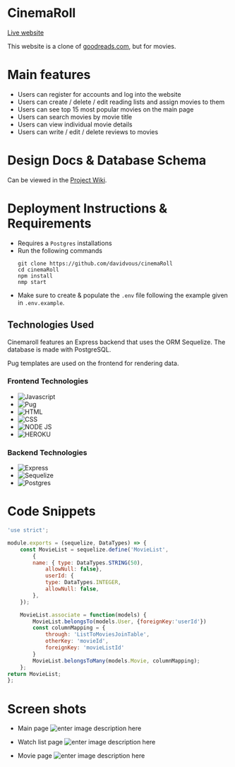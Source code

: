 # CinemaRoll

[Live website](https://cinemaroll.herokuapp.com/)

This website is a clone of [goodreads.com](goodreads.com), but for movies.


# Main features

- Users can register for accounts and log into the website
- Users can create / delete / edit reading lists and assign movies to them
- Users can see top 15 most popular movies on the main page
- Users can search movies by movie title
- Users can view individual movie details
- Users can write / edit / delete reviews to movies

# Design Docs & Database Schema

Can be viewed in the [Project Wiki](https://github.com/davidvous/cinemaRoll/wiki).

# Deployment Instructions & Requirements

- Requires a `Postgres` installations
- Run the following commands
	```
	git clone https://github.com/davidvous/cinemaRoll
	cd cinemaRoll
	npm install
	nmp start
	```
- Make sure to create & populate the `.env` file following the example given in `.env.example`. 

## Technologies Used
Cinemaroll features an Express backend that uses the ORM Sequelize. The database is made with PostgreSQL. 

Pug templates are used on the frontend for rendering data.


### Frontend Technologies
 * ![Javascript](https://img.shields.io/badge/JavaScript-F7DF1E?style=for-the-badge&logo=javascript&logoColor=black)
 * ![Pug](https://img.shields.io/badge/Pug-E3C29B?style=for-the-badge&logo=pug&logoColor=black)
 * ![HTML](https://img.shields.io/badge/HTML-239120?style=for-the-badge&logo=html5&logoColor=white)
 * ![CSS](https://img.shields.io/badge/CSS-239120?&style=for-the-badge&logo=css3&logoColor=white)
 * ![NODE JS](https://img.shields.io/badge/Node.js-43853D?style=for-the-badge&logo=node.js&logoColor=white)
 * ![HEROKU](https://img.shields.io/badge/Heroku-430098?style=for-the-badge&logo=heroku&logoColor=white)

### Backend Technologies
* ![Express](https://img.shields.io/badge/Python-14354C?style=for-the-badge&logo=python&logoColor=white)
* ![Sequelize](https://img.shields.io/badge/Sequelize-52B0E7?style=for-the-badge&logo=Sequelize&logoColor=white)
* ![Postgres](https://img.shields.io/badge/PostgreSQL-316192?style=for-the-badge&logo=postgresql&logoColor=white)


# Code Snippets

```javascript
'use strict';

module.exports = (sequelize, DataTypes) => {
	const MovieList = sequelize.define('MovieList',
		{
		name: { type: DataTypes.STRING(50),
			allowNull: false},
			userId: {
			type: DataTypes.INTEGER,
			allowNull: false,
		},
	});

	MovieList.associate = function(models) {
		MovieList.belongsTo(models.User, {foreignKey:'userId'})
		const columnMapping = {
			through: 'ListToMoviesJoinTable',
			otherKey: 'movieId',
			foreignKey: 'movieListId'
		}
		MovieList.belongsToMany(models.Movie, columnMapping);
	};
return MovieList;
};
```

# Screen shots

- Main page
![enter image description here](http://i.imgur.com/AtvJyYI.png)

- Watch list page
![enter image description here](http://i.imgur.com/oxWlzpP.png)

- Movie page
![enter image description here](http://i.imgur.com/P2VemzC.png)
